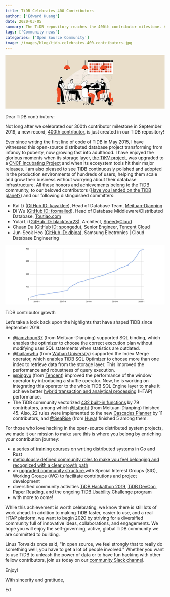 ```yaml
---
title: TiDB Celebrates 400 Contributors
author: ['Edward Huang']
date: 2020-03-05
summary: The TiDB repository reaches the 400th contributor milestone. All our honors and achievements belong to the TiDB community, our beloved contributors, and distinguished committers.
tags: ['Community news']
categories: ['Open Source Community']
image: /images/blog/tidb-celebrates-400-contributors.jpg
---
```


![TiDB celebrates 400 contributors](media/tidb-celebrates-400-contributors.jpg)

Dear TiDB contributors:

Not long after we celebrated our 300th contributor milestone in September 2019, a new record, [400th contributor](https://github.com/pingcap/tidb/graphs/contributors), is just created in our TiDB repository! 

Ever since writing the first line of code of TiDB in May 2015, I have witnessed this open-source distributed database project transforming from infancy to puberty, now growing fast into adulthood. I have enjoyed the glorious moments when its storage layer, [the TiKV project](https://tikv.org/), was upgraded to a [CNCF Incubating Project](https://www.cncf.io/blog/2019/05/21/toc-votes-to-move-tikv-into-cncf-incubator/) and when its ecosystem tools hit their major releases. I am also pleased to see TiDB continuously polished and adopted in the production environments of hundreds of users, helping them scale and grow their business without worrying about their database infrastructure. All these honors and achievements belong to the TiDB community, to our beloved contributors ([Have you landed on the TiDB planet?](https://pingcap.com/tidb-planet/)) and our following distinguished committers:

* Kai Li ([GitHub ID: kayaklee](https://github.com/kayaklee)), Head of Database Team, [Meituan-Dianping](https://en.wikipedia.org/wiki/Meituan-Dianping)
* Di Wu ([GitHub ID: foxmailed](https://github.com/foxmailed)), Head of Database Middleware/Distributed Database, [Toutiao.com](https://www.toutiao.com/)
* Yulai Li ([GitHub ID: blacktear23](https://github.com/blacktear23)), Architect, [SpeedyCloud](http://www.speedycloud.cc/)
* Chuan Du ([GitHub ID: spongedu](https://github.com/spongedu)), Senior Engineer, [Tencent Cloud](https://intl.cloud.tencent.com/)
* Jun-Seok Heo ([GitHub ID: dbjoa](https://github.com/dbjoa)), Samsung Electronics | Cloud Database Engineering

![TiDB contributor growth](media/tidb-contributor-growth.jpg)
<div class="caption-center"> TiDB contributor growth </div>

Let’s take a look back upon the highlights that have shaped TiDB since September 2019:

* [@iamzhoug37](https://github.com/iamzhoug37) (from Meituan-Dianping) supported SQL binding, which enables the optimizer to choose the correct execution plan without modifying user SQL statements when statistics are outdated.
* [@hailanwhu](https://github.com/hailanwhu) (from [Wuhan University](https://en.wikipedia.org/wiki/Wuhan_University)) supported the Index Merge operator, which enables TiDB SQL Optimizer to choose more than one index to retrieve data from the storage layer. This improved the performance and robustness of query execution.
* [@pingyu](https://github.com/pingyu) (from [Tencent](https://en.wikipedia.org/wiki/Tencent)) improved the performance of the window operator by introducing a shuffle operator. Now, he is working on integrating this operator to the whole TiDB SQL Engine layer to make it achieve better [hybrid transaction and analytical processing](https://en.wikipedia.org/wiki/Hybrid_transactional/analytical_processing) (HTAP) performance.
* The TiDB community vectorized [432 built-in functions](https://github.com/pingcap/tidb/pulls?utf8=%E2%9C%93&q=is%3Apr+is%3Amerged+sort%3Aupdated-desc+label%3Acontribution+%22vectorize%22+) by 79 contributors, among which [@tsthght](http://github.com/tsthght) (from Meituan-Dianping) finished 45. Also, 22 rules were implemented to the new [Cascades Planner](https://github.com/pingcap/tidb/projects/16) by 11 contributors, and [@SeaRise](https://github.com/SeaRise) (from [Huya](https://en.wikipedia.org/wiki/Huya_Live)) finished 5 among them. 

For those who love hacking in the open-source distributed system projects, we made it our mission to make sure this is where you belong by enriching your contribution journey:

* [a series of training courses](https://github.com/pingcap/talent-plan) on writing distributed systems in Go and Rust 
* [meticulously defined community roles to make you feel belonging and recognized with a clear growth path ](https://pingcap.com/blog/tidb-community-upgrade/)
* an [upgraded community structure ](https://pingcap.com/blog/tidb-community-upgrade/#new-community-structure)with Special Interest Groups (SIG), Working Groups (WG) to facilitate contributions and project development
* diversified community activities [TiDB Hackathon 2019](https://pingcap.com/blog/insert-into-tidb-hackathon-2019-values-hack-fun-tidb-ecosystem/), [TiDB DevCon](https://pingcap.com/blog/tidb-devcon-2018-recap/), [Paper Reading](https://pingcap.com/community-cn/paper-reading/), and the ongoing [TiDB Usability Challenge program](https://pingcap.com/community/tidb-usability-challenge/)
* with more to come!

While this achievement is worth celebrating, we know there is still lots of work ahead. In addition to making TiDB faster, easier to use, and a real HTAP platform, we want to begin 2020 by striving for a diversified community full of innovative ideas, collaborations, and engagements. We hope you will enjoy the self-governing, active, global TiDB community we are committed to building.

Linus Torvalds once said, "In open source, we feel strongly that to really do something well, you have to get a lot of people involved." Whether you want to use TiDB to unleash the power of data or to have fun hacking with other fellow contributors, join us today on our [community Slack channel](https://pingcap.com/tidbslack). 

Enjoy!

With sincerity and gratitude,

Ed
